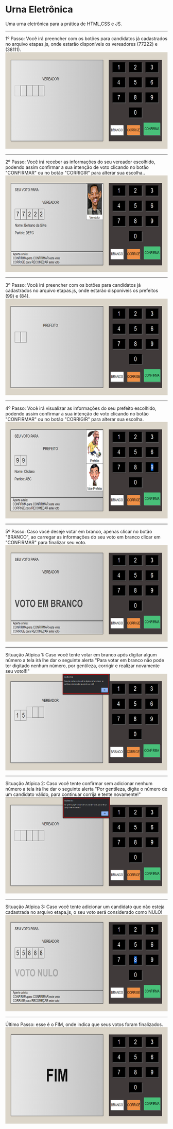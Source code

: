 # Urna Eletrônica
Uma urna eletrônica para a prática de HTML,CSS e JS.
<hr>
1º Passo: Você irá preencher com os botões para candidatos já cadastrados no arquivo etapas.js, onde estarão disponíveis os vereadores (77222) e (38111).
<img src="/examples/1.png" width=600 height=300/>
<hr>
2º Passo: Você irá receber as informações do seu vereador escolhido, podendo assim confirmar a sua intenção de voto clicando no botão "CONFIRMAR" ou no botão "CORRIGIR" para alterar sua escolha..
<img src="/examples/2.png" width=600 height=300/>
<hr>
3º Passo: Você irá preencher com os botões para candidatos já cadastrados no arquivo etapas.js, onde estarão disponíveis os prefeitos (99) e (84).
<img src="/examples/3.png" width=600 height=300/>
<hr>
4º Passo: Você irá visualizar as informações do seu prefeito escolhido, podendo assim confirmar a sua intenção de voto clicando no botão "CONFIRMAR" ou no botão "CORRIGIR" para alterar sua escolha.
<img src="/examples/4.png" width=600 height=300/>
<hr>
5º Passo: Caso você deseje votar em branco, apenas clicar no botão "BRANCO", ao carregar as informações do seu voto em branco clicar em "CONFIRMAR" para finalizar seu voto.
<img src="/examples/5.png" width=600 height=300/>
<hr>
Situação Atípica 1: Caso você tente votar em branco após digitar algum número a tela irá lhe dar o seguinte alerta "Para votar em branco não pode ter digitado nenhum número, por gentileza, corrigir e realizar novamente seu voto!!!"
<img src="/examples/6.png" width=600 height=300/>
<hr>
Situação Atípica 2: Caso você tente confirmar sem adicionar nenhum número a tela irá lhe dar o seguinte alerta "Por gentileza, digite o número de um candidato válido, para continuar corrija e tente novamente!"
<img src="/examples/7.png" width=600 height=300/>
<hr>
Situação Atípica 3: Caso você tente adicionar um candidato que não esteja cadastrada no arquivo etapa.js, o seu voto será considerado como NULO!
<img src="/examples/8.png" width=600 height=300/>
<hr>
Último Passo: esse é o FIM, onde indica que seus votos foram finalizados.
<img src="/examples/9.png" width=600 height=300/>







